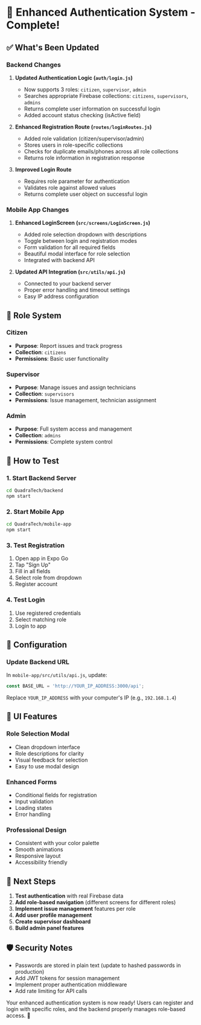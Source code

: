 # 🎉 Enhanced Authentication System - Complete!

## ✅ What's Been Updated

### Backend Changes
1. **Updated Authentication Logic (`auth/login.js`)**
   - Now supports 3 roles: `citizen`, `supervisor`, `admin`
   - Searches appropriate Firebase collections: `citizens`, `supervisors`, `admins`
   - Returns complete user information on successful login
   - Added account status checking (isActive field)

2. **Enhanced Registration Route (`routes/loginRoutes.js`)**
   - Added role validation (citizen/supervisor/admin)
   - Stores users in role-specific collections
   - Checks for duplicate emails/phones across all role collections
   - Returns role information in registration response

3. **Improved Login Route**
   - Requires role parameter for authentication
   - Validates role against allowed values
   - Returns complete user object on successful login

### Mobile App Changes
1. **Enhanced LoginScreen (`src/screens/LoginScreen.js`)**
   - Added role selection dropdown with descriptions
   - Toggle between login and registration modes
   - Form validation for all required fields
   - Beautiful modal interface for role selection
   - Integrated with backend API

2. **Updated API Integration (`src/utils/api.js`)**
   - Connected to your backend server
   - Proper error handling and timeout settings
   - Easy IP address configuration

## 🎯 Role System

### Citizen
- **Purpose**: Report issues and track progress
- **Collection**: `citizens`
- **Permissions**: Basic user functionality

### Supervisor  
- **Purpose**: Manage issues and assign technicians
- **Collection**: `supervisors`
- **Permissions**: Issue management, technician assignment

### Admin
- **Purpose**: Full system access and management
- **Collection**: `admins`
- **Permissions**: Complete system control

## 🚀 How to Test

### 1. Start Backend Server
```bash
cd QuadraTech/backend
npm start
```

### 2. Start Mobile App
```bash
cd QuadraTech/mobile-app
npm start
```

### 3. Test Registration
1. Open app in Expo Go
2. Tap "Sign Up"
3. Fill in all fields
4. Select role from dropdown
5. Register account

### 4. Test Login
1. Use registered credentials
2. Select matching role
3. Login to app

## 🔧 Configuration

### Update Backend URL
In `mobile-app/src/utils/api.js`, update:
```javascript
const BASE_URL = 'http://YOUR_IP_ADDRESS:3000/api';
```

Replace `YOUR_IP_ADDRESS` with your computer's IP (e.g., `192.168.1.4`)

## 📱 UI Features

### Role Selection Modal
- Clean dropdown interface
- Role descriptions for clarity
- Visual feedback for selection
- Easy to use modal design

### Enhanced Forms
- Conditional fields for registration
- Input validation
- Loading states
- Error handling

### Professional Design
- Consistent with your color palette
- Smooth animations
- Responsive layout
- Accessibility friendly

## 🔄 Next Steps

1. **Test authentication** with real Firebase data
2. **Add role-based navigation** (different screens for different roles)
3. **Implement issue management** features per role
4. **Add user profile management**
5. **Create supervisor dashboard**
6. **Build admin panel features**

## 🛡️ Security Notes

- Passwords are stored in plain text (update to hashed passwords in production)
- Add JWT tokens for session management
- Implement proper authentication middleware
- Add rate limiting for API calls

Your enhanced authentication system is now ready! Users can register and login with specific roles, and the backend properly manages role-based access. 🎉
